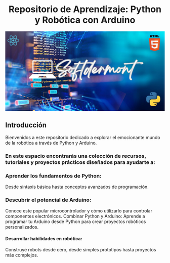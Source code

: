 <div align="center" >
<h1>Repositorio de Aprendizaje: Python y Robótica con Arduino </h1>
  <img src="https://github.com/lauyader/lauyader/blob/main/Softdermont.jpg" alt="" srcset="">
</div>

## Introducción
Bienvenidos a este repositorio dedicado a explorar el emocionante mundo de la robótica a través de Python y Arduino.

### En este espacio encontrarás una colección de recursos, tutoriales y proyectos prácticos diseñados para ayudarte a:

### Aprender los fundamentos de Python: 
Desde sintaxis básica hasta conceptos avanzados de programación.
### Descubrir el potencial de Arduino: 
Conoce este popular microcontrolador y cómo utilizarlo para controlar componentes electrónicos.
Combinar Python y Arduino: Aprende a programar tu Arduino desde Python para crear proyectos robóticos personalizados.
#### Desarrollar habilidades en robótica: 
Construye robots desde cero, desde simples prototipos hasta proyectos más complejos.
